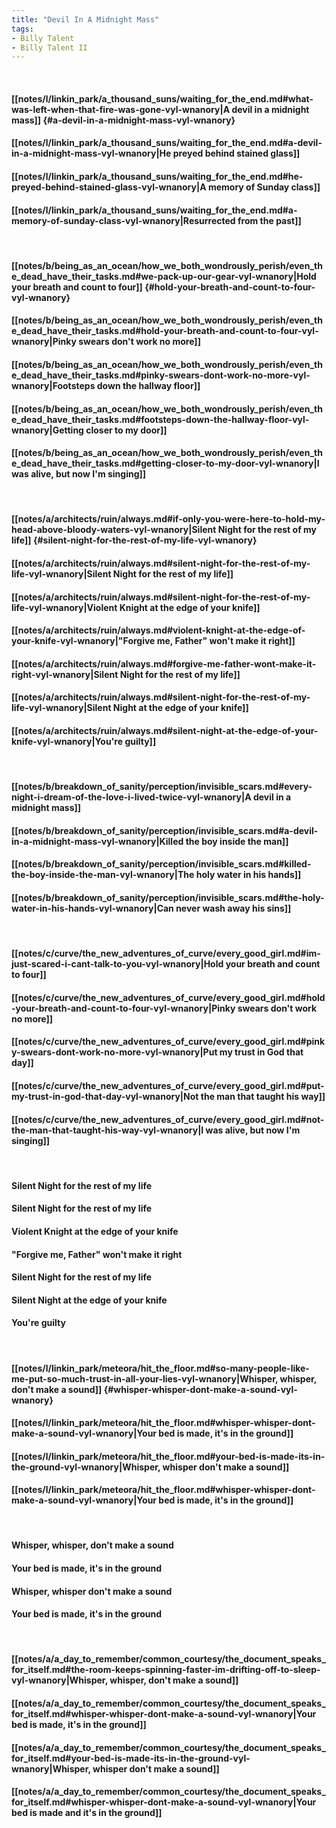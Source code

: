 ```yaml
---
title: "Devil In A Midnight Mass"
tags:
- Billy Talent
- Billy Talent II
---
```

&nbsp;
#### [[notes/l/linkin_park/a_thousand_suns/waiting_for_the_end.md#what-was-left-when-that-fire-was-gone-vyl-wnanory|A devil in a midnight mass]] {#a-devil-in-a-midnight-mass-vyl-wnanory}
#### [[notes/l/linkin_park/a_thousand_suns/waiting_for_the_end.md#a-devil-in-a-midnight-mass-vyl-wnanory|He preyed behind stained glass]]
#### [[notes/l/linkin_park/a_thousand_suns/waiting_for_the_end.md#he-preyed-behind-stained-glass-vyl-wnanory|A memory of Sunday class]]
#### [[notes/l/linkin_park/a_thousand_suns/waiting_for_the_end.md#a-memory-of-sunday-class-vyl-wnanory|Resurrected from the past]]
&nbsp;
#### [[notes/b/being_as_an_ocean/how_we_both_wondrously_perish/even_the_dead_have_their_tasks.md#we-pack-up-our-gear-vyl-wnanory|Hold your breath and count to four]] {#hold-your-breath-and-count-to-four-vyl-wnanory}
#### [[notes/b/being_as_an_ocean/how_we_both_wondrously_perish/even_the_dead_have_their_tasks.md#hold-your-breath-and-count-to-four-vyl-wnanory|Pinky swears don't work no more]]
#### [[notes/b/being_as_an_ocean/how_we_both_wondrously_perish/even_the_dead_have_their_tasks.md#pinky-swears-dont-work-no-more-vyl-wnanory|Footsteps down the hallway floor]]
#### [[notes/b/being_as_an_ocean/how_we_both_wondrously_perish/even_the_dead_have_their_tasks.md#footsteps-down-the-hallway-floor-vyl-wnanory|Getting closer to my door]]
#### [[notes/b/being_as_an_ocean/how_we_both_wondrously_perish/even_the_dead_have_their_tasks.md#getting-closer-to-my-door-vyl-wnanory|I was alive, but now I'm singing]]
&nbsp;
#### [[notes/a/architects/ruin/always.md#if-only-you-were-here-to-hold-my-head-above-bloody-waters-vyl-wnanory|Silent Night for the rest of my life]] {#silent-night-for-the-rest-of-my-life-vyl-wnanory}
#### [[notes/a/architects/ruin/always.md#silent-night-for-the-rest-of-my-life-vyl-wnanory|Silent Night for the rest of my life]]
#### [[notes/a/architects/ruin/always.md#silent-night-for-the-rest-of-my-life-vyl-wnanory|Violent Knight at the edge of your knife]]
#### [[notes/a/architects/ruin/always.md#violent-knight-at-the-edge-of-your-knife-vyl-wnanory|"Forgive me, Father" won't make it right]]
#### [[notes/a/architects/ruin/always.md#forgive-me-father-wont-make-it-right-vyl-wnanory|Silent Night for the rest of my life]]
#### [[notes/a/architects/ruin/always.md#silent-night-for-the-rest-of-my-life-vyl-wnanory|Silent Night at the edge of your knife]]
#### [[notes/a/architects/ruin/always.md#silent-night-at-the-edge-of-your-knife-vyl-wnanory|You're guilty]]
&nbsp;
#### [[notes/b/breakdown_of_sanity/perception/invisible_scars.md#every-night-i-dream-of-the-love-i-lived-twice-vyl-wnanory|A devil in a midnight mass]]
#### [[notes/b/breakdown_of_sanity/perception/invisible_scars.md#a-devil-in-a-midnight-mass-vyl-wnanory|Killed the boy inside the man]]
#### [[notes/b/breakdown_of_sanity/perception/invisible_scars.md#killed-the-boy-inside-the-man-vyl-wnanory|The holy water in his hands]]
#### [[notes/b/breakdown_of_sanity/perception/invisible_scars.md#the-holy-water-in-his-hands-vyl-wnanory|Can never wash away his sins]]
&nbsp;
#### [[notes/c/curve/the_new_adventures_of_curve/every_good_girl.md#im-just-scared-i-cant-talk-to-you-vyl-wnanory|Hold your breath and count to four]]
#### [[notes/c/curve/the_new_adventures_of_curve/every_good_girl.md#hold-your-breath-and-count-to-four-vyl-wnanory|Pinky swears don't work no more]]
#### [[notes/c/curve/the_new_adventures_of_curve/every_good_girl.md#pinky-swears-dont-work-no-more-vyl-wnanory|Put my trust in God that day]]
#### [[notes/c/curve/the_new_adventures_of_curve/every_good_girl.md#put-my-trust-in-god-that-day-vyl-wnanory|Not the man that taught his way]]
#### [[notes/c/curve/the_new_adventures_of_curve/every_good_girl.md#not-the-man-that-taught-his-way-vyl-wnanory|I was alive, but now I'm singing]]
&nbsp;
#### Silent Night for the rest of my life
#### Silent Night for the rest of my life
#### Violent Knight at the edge of your knife
#### "Forgive me, Father" won't make it right
#### Silent Night for the rest of my life
#### Silent Night at the edge of your knife
#### You're guilty
&nbsp;
#### [[notes/l/linkin_park/meteora/hit_the_floor.md#so-many-people-like-me-put-so-much-trust-in-all-your-lies-vyl-wnanory|Whisper, whisper, don't make a sound]] {#whisper-whisper-dont-make-a-sound-vyl-wnanory}
#### [[notes/l/linkin_park/meteora/hit_the_floor.md#whisper-whisper-dont-make-a-sound-vyl-wnanory|Your bed is made, it's in the ground]]
#### [[notes/l/linkin_park/meteora/hit_the_floor.md#your-bed-is-made-its-in-the-ground-vyl-wnanory|Whisper, whisper don't make a sound]]
#### [[notes/l/linkin_park/meteora/hit_the_floor.md#whisper-whisper-dont-make-a-sound-vyl-wnanory|Your bed is made, it's in the ground]]
&nbsp;
#### Whisper, whisper, don't make a sound
#### Your bed is made, it's in the ground
#### Whisper, whisper don't make a sound
#### Your bed is made, it's in the ground
&nbsp;
#### [[notes/a/a_day_to_remember/common_courtesy/the_document_speaks_for_itself.md#the-room-keeps-spinning-faster-im-drifting-off-to-sleep-vyl-wnanory|Whisper, whisper, don't make a sound]]
#### [[notes/a/a_day_to_remember/common_courtesy/the_document_speaks_for_itself.md#whisper-whisper-dont-make-a-sound-vyl-wnanory|Your bed is made, it's in the ground]]
#### [[notes/a/a_day_to_remember/common_courtesy/the_document_speaks_for_itself.md#your-bed-is-made-its-in-the-ground-vyl-wnanory|Whisper, whisper don't make a sound]]
#### [[notes/a/a_day_to_remember/common_courtesy/the_document_speaks_for_itself.md#whisper-whisper-dont-make-a-sound-vyl-wnanory|Your bed is made and it's in the ground]]
